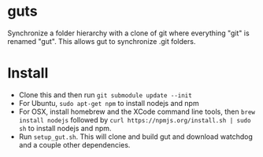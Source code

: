 guts
====

Synchronize a folder hierarchy with a clone of git where everything
"git" is renamed "gut".  This allows gut to synchronize .git folders.

Install
=======

- Clone this and then run `git submodule update --init`
- For Ubuntu, `sudo apt-get npm` to install nodejs and npm
- For OSX, install homebrew and the XCode command line tools, then
  `brew install nodejs` followed by `curl https://npmjs.org/install.sh | sudo sh`
  to install nodejs and npm.
- Run `setup_gut.sh`.  This will clone and build gut and download watchdog
  and a couple other dependencies.
